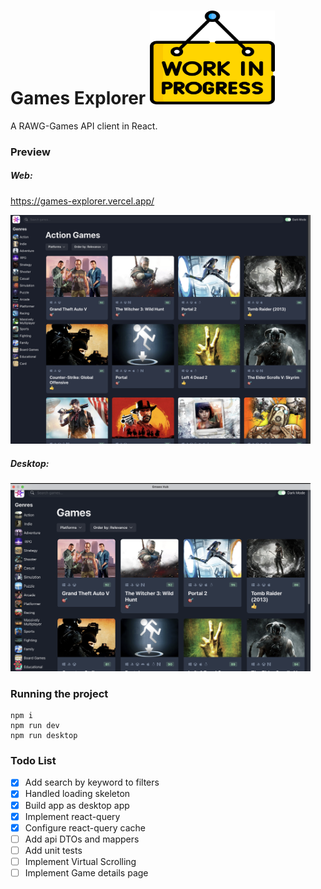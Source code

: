 # Games Explorer    <img width="200" height="150" alt="Work in progress...." src="https://github.com/tarekselem/games-explorer/blob/main/public/work-in-progress.png">
A RAWG-Games API client in React.


### Preview

##### Web:
https://games-explorer.vercel.app/

<img width="480" alt="Screenshot 2022-08-18 at 23 33 02" src="https://github.com/tarekselem/games-explorer/blob/main/public/preview1.png">

##### Desktop:

<img width="480" alt="Screenshot 2022-08-18 at 23 33 02" src="https://github.com/tarekselem/games-explorer/blob/main/public/preview2.png">

### Running the project

```
npm i
npm run dev
npm run desktop
```

### Todo List
- [x] Add search by keyword to filters
- [x] Handled loading skeleton
- [x] Build app as desktop app
- [x] Implement react-query
- [x] Configure react-query cache
- [ ] Add api DTOs and mappers
- [ ] Add unit tests
- [ ] Implement Virtual Scrolling
- [ ] Implement Game details page
